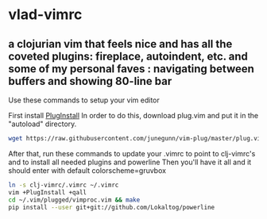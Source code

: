 # vlad-vimrc
## a clojurian vim that feels nice and has all the coveted plugins: fireplace, autoindent, etc. and some of my personal faves : navigating between buffers and showing 80-line bar

Use these commands to setup your vim editor

First install [PlugInstall](https://github.com/junegunn/vim-plug)
In order to do this, download plug.vim and put it in the "autoload" directory.


```bash
wget https://raw.githubusercontent.com/junegunn/vim-plug/master/plug.vim ~/.vim/autoload/plug.vim
```

After that, run these commands to update your .vimrc to point to clj-vimrc's and to install all needed plugins and powerline
Then you'll have it all and it should enter with default colorscheme=gruvbox

```bash
ln -s clj-vimrc/.vimrc ~/.vimrc
vim +PlugInstall +qall
cd ~/.vim/plugged/vimproc.vim && make
pip install --user git+git://github.com/Lokaltog/powerline
```
